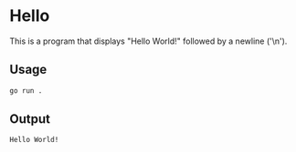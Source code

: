 # Hello
This is a program that displays "Hello World!" followed by a newline ('\n').

## Usage

```bash 
go run .
```

## Output

```bash
Hello World!
```